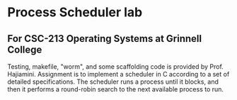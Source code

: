 # Process Scheduler lab
## For CSC-213 Operating Systems at Grinnell College

Testing, makefile, "worm", and some scaffolding code is provided by Prof. Hajiamini. Assignment is to implement a scheduler in C according to a set of detailed specifications. The scheduler runs a process until it blocks, and then it performs a round-robin search to the next available process to run. 
